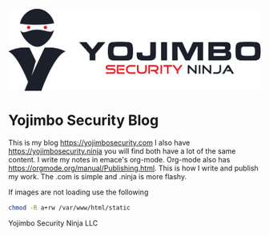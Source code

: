 ![logo](https://github.com/YojimboSecurity/yojimbosecurity.com/blob/main/static/logo3.png)

# Yojimbo Security Blog

This is my blog https://yojimbosecurity.com I also have https://yojimbosecurity.ninja
you will find both have a lot of the same content. I write my notes in emace's 
org-mode. Org-mode also has https://orgmode.org/manual/Publishing.html. This is 
how I write and publish my work. The .com is simple and .ninja is more flashy.


If images are not loading use the following

```bash
chmod -R a+rw /var/www/html/static
```

Yojimbo Security Ninja LLC
